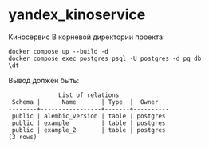 # yandex_kinoservice
Киносервис
В корневой директории проекта:
```
docker compose up --build -d
docker compose exec postgres psql -U postgres -d pg_db
\dt
```
Вывод должен быть:
```
              List of relations
 Schema |      Name       | Type  |  Owner   
--------+-----------------+-------+----------
 public | alembic_version | table | postgres
 public | example         | table | postgres
 public | example_2       | table | postgres
(3 rows)
```
